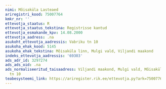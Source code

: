```yaml
---
nimi: Mõisaküla Lasteaed
ariregistri_kood: 75007764
kmkr_nr: ''
ettevotja_staatus: R
ettevotja_staatus_tekstina: Registrisse kantud
ettevotja_esmakande_kpv: 14.08.2000
ettevotja_aadress: .na
asukoht_ettevotja_aadressis: Vabriku tn 10
asukoha_ehak_kood: 5145
asukoha_ehak_tekstina: Mõisaküla linn, Mulgi vald, Viljandi maakond
indeks_ettevotja_aadressis: '69303'
ads_adr_id: 3297274
ads_ads_oid: .na
ads_normaliseeritud_taisaadress: Viljandi maakond, Mulgi vald, Mõisaküla linn, Vabriku
  tn 10
teabesysteemi_link: https://ariregister.rik.ee/ettevotja.py?ark=75007764&ref=rekvisiidid
---
```

